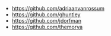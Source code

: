 * https://github.com/adriaanvanrossum
* https://github.com/ghuntley
* https://github.com/jdorfman
* https://github.com/themorya
